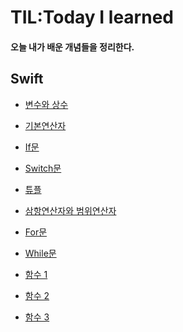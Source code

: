 # TIL:Today I learned

#### 오늘 내가 배운 개념들을 정리한다.

## Swift

- [변수와 상수](https://github.com/ios-Jay/TIL/blob/main/swift/%EB%B3%80%EC%88%98%EC%99%80%20%EC%83%81%EC%88%98%20/%EB%B3%80%EC%88%98%EC%99%80%20%EC%83%81%EC%88%98%2C%20%EB%8D%B0%EC%9D%B4%ED%84%B0%20%ED%83%80%EC%9E%85.md)

- [기본연산자](https://github.com/ios-Jay/TIL/blob/main/swift/2.%EA%B8%B0%EB%B3%B8%EC%97%B0%EC%82%B0%EC%9E%90/%EA%B8%B0%EB%B3%B8%EC%97%B0%EC%82%B0%EC%9E%90.md)

- [If문](https://github.com/ios-Jay/TIL/blob/main/swift/3.%EC%A1%B0%EA%B1%B4%EB%AC%B8/If%EB%AC%B8.md)

- [Switch문](https://github.com/ios-Jay/TIL/blob/main/swift/3.%EC%A1%B0%EA%B1%B4%EB%AC%B8/Switch%EB%AC%B8.md)

- [튜플]()

- [삼항연산자와 범위연산자]()

- [For문]()

- [While문]()

- [함수 1]()

- [함수 2]()

- [함수 3]()
